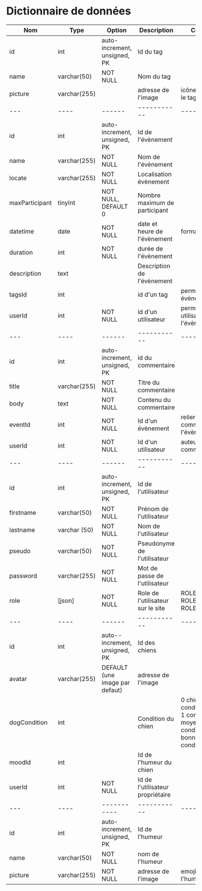 # Dictionnaire de données

| Nom | Type | Option | Description | Commentaire | Entité |
| --- | ---- | ------ | ----------- | ----------- | ------ |
| id | int | auto-increment, unsigned, PK | Id du tag | | Tags |
| name | varchar(50) | NOT NULL | Nom du tag | | Tags |
| picture | varchar(255) | | adresse de l'image | icône représentant le tag | Tags |
| --- | ---- | ------ | ----------- | ----------- | ------ |
| id | int | auto-increment, unsigned, PK | Id de l'évènement | | Events |
| name | varchar(255) | NOT NULL | Nom de l'évènement | | Events |
| locate | varchar(255) | NOT NULL | Localisation évènement | | Events |
| maxParticipant | tinyInt | NOT NULL, DEFAULT 0 | Nombre maximum de participant | | Events |
| datetime | date | NOT NULL | date et heure de l'évènement | format d-m-Y h:i | Events |
| duration | int | NOT NULL | durée de l'évènement | | Events |
| description | text | | Description de l'évènement | | Events |
| tagsId | int | | id d'un tag | permet de tagger un évènement | Events|
| userId | int | NOT NULL | id d'un utilisateur | permet de lier un utilisateur à l'évènement | Events |
| --- | ---- | ------ | ----------- | ----------- | ------ |
| id | int | auto-increment, unsigned, PK | id du commentaire | | Comments |
| title | varchar(255) | NOT NULL | Titre du commentaire | | Comments |
| body | text | NOT NULL | Contenu du commentaire | | Comments |
| eventId | int | NOT NULL | Id d'un évènement | relier le commentaire à l'évènement | Comments
| userId | int | NOT NULL | Id d'un utilisateur | auteur du commentaire | Comments
| --- | ---- | ------ | ----------- | ----------- | ------ |
| id | int | auto-increment, unsigned, PK | Id de l'utilisateur | | Users |
| firstname | varchar(50) | NOT NULL | Prénom de l'utilisateur | | Users |
| lastname | varchar (50) | NOT NULL | Nom de l'utilisateur | | Users |
| pseudo | varchar(50) | NOT NULL | Pseudonyme de l'utilisateur | | Users |
| password | varchar(255) | NOT NULL | Mot de passe de l'utilisateur | | Users |
| role | [json] | NOT NULL | Role de l'utilisateur sur le site | ROLE_ADMIN, ROLE_SUPERADMIN, ROLE_USER | Users |
| --- | ---- | ------ | ----------- | ----------- | ------ |
| id | int | auto--increment, unsigned, PK | Id des chiens | | Dogs |
| avatar | varchar(255) | DEFAULT (une image par defaut) | adresse de l'image | | Dogs |
| dogCondition | int | | Condition du chien | 0 chien mauvaise condition physique, 1 condition physique moyenne, 2 condition physique bonne, 3 Très bonne condition physique | Dogs |
| moodId | int | | Id de l'humeur du chien | | Dogs |
| userId | int | NOT NULL | Id de l'utilisateur propriétaire | | Dogs |
| --- | ---- | ----------- | ----------- | ------ |
| id | int | auto-increment, unsigned, PK | Id de l'humeur | | Moods |
| name | varchar(50) | NOT NULL | nom de l'humeur | | Moods
| picture | varchar(255) | NOT NULL | adresse de l'image | emoji représentant l'humeur du chien | Moods |
